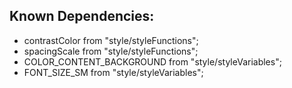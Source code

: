 ## Known Dependencies:
*  contrastColor from "style/styleFunctions";
*  spacingScale from "style/styleFunctions";
*  COLOR_CONTENT_BACKGROUND from "style/styleVariables";
*  FONT_SIZE_SM from "style/styleVariables";
